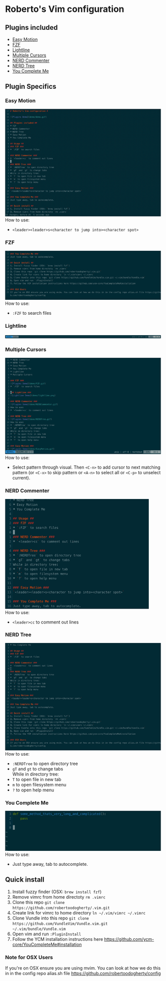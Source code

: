 # Roberto's Vim configuration #

## Plugins included ##
* [Easy Motion](https://github.com/easymotion/vim-easymotion)
* [FZF](https://github.com/junegunn/fzf)
* [Lightline](https://github.com/itchyny/lightline.vim)
* [Multiple Cursors](https://github.com/terryma/vim-multiple-cursors)
* [NERD Commenter](https://github.com/junegunn/fzf.vim)
* [NERD Tree](https://github.com/preservim/nerdtree)
* [You Complete Me](https://github.com/ycm-core/YouCompleteMe)

## Plugin Specifics  ##
### Easy Motion ###
![Plugins Demo](demo/EasyMotion.gif)   
How to use:
* `<leader><leader>s<character to jump into><character spot>`   

### FZF ###
![Plugins Demo](demo/FZF.gif)   
How to use:
* `:FZF` to search files   

### Lightline ###
![Lightline Demo](demo/lightline.png)

### Multiple Cursors ###
![Plugins Demo](demo/MultipleCursors.gif)   
How to use:
* Select pattern through visual. Then `<C-n>` to add cursor to next matching pattern (or `<C-x>` to skip pattern or `<A-n>` to select all or `<C-p>` to unselect current).

### NERD Commenter ###
![Plugins Demo](demo/NERDCommenter.gif)   
How to use:
* `<leader>cc` to comment out lines   

### NERD Tree ###
![Plugins Demo](demo/NERDTree.gif)   
How to use:
* `:NERDTree` to open directory tree    
* `gT` and `gt` to change tabs   
While in directory tree:
* `T` to open file in new tab   
* `m` to open filesystem menu   
* `?` to open help menu    

### You Complete Me ###
![Plugins Demo](demo/YouCompleteMe.gif)
How to use:
* Just type away, tab to autocomplete.   

## Quick install ##
1. Install fuzzy finder (OSX: `brew install fzf`)   
2. Remove vimrc from home directoty `rm .vimrc`    
3. Clone this repo `git clone https://github.com/robertoodogherty/.vim.git`   
4. Create link for vimrc to home directory `ln ~/.vim/vimrc ~/.vimrc`   
5. Clone Vundle into this repo `git clone https://github.com/VundleVim/Vundle.vim.git ~/.vim/bundle/Vundle.vim`   
6. Open vim and run `:PluginInstall`   
7. Follow the YCM installation instructions here https://github.com/ycm-core/YouCompleteMe#installation   

### Note for OSX Users
If you're on OSX ensure you are using mvim. You can look at how we do this in in the config repo alias.sh file https://github.com/robertoodogherty/config   
